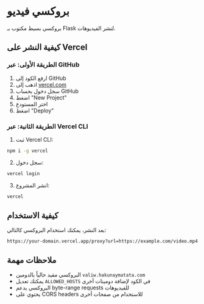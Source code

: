 # بروكسي فيديو

بروكسي بسيط مكتوب بـ Flask لنشر الفيديوهات.

## كيفية النشر على Vercel

### الطريقة الأولى: عبر GitHub
1. ارفع الكود إلى GitHub
2. اذهب إلى [vercel.com](https://vercel.com)
3. سجل دخول بحساب GitHub
4. اضغط "New Project"
5. اختر المستودع
6. اضغط "Deploy"

### الطريقة الثانية: عبر Vercel CLI
1. ثبت Vercel CLI:
```bash
npm i -g vercel
```

2. سجل دخول:
```bash
vercel login
```

3. انشر المشروع:
```bash
vercel
```

## كيفية الاستخدام

بعد النشر، يمكنك استخدام البروكسي كالتالي:

```
https://your-domain.vercel.app/proxy?url=https://example.com/video.mp4
```

## ملاحظات مهمة

- البروكسي مقيد حالياً بالدومين `valiw.hakunaymatata.com`
- يمكنك تعديل `ALLOWED_HOSTS` في الكود لإضافة دومينات أخرى
- البروكسي يدعم byte-range requests للفيديوهات
- يحتوي على CORS headers للاستخدام من صفحات أخرى
